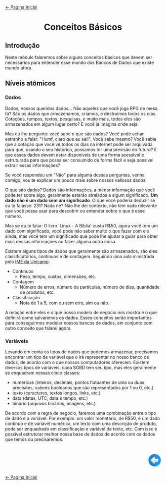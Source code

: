 [← Pagina Inicial](../../README.md#--)

<h1 align="center">Conceitos Básicos</h1>

## Introdução

Neste módulo falaremos sobre alguns conceitos básicos que devem ser necessários para entender esse mundo dos Bancos de Dados que existe mundo afora.

## Níveis atômicos

### Dados

Dados, nossos queridos dados... Não aqueles que você joga RPG de mesa, tá? São os dados que armazenamos, criamos, e destruímos todos os dias. Cotações, tempos, textos, pesquisas, e muito mais, todos eles são armazenados em algum lugar certo? E você já imagina onde seja.

Mas eu lhe pergunto: você sabe o que são dados? Você pode achar estranho e falar: "Humf, claro que eu sei!". Você sabe mesmo? Você sabia que a cotação que você vê todos os dias na internet pode ser arquivada para que, usando o seu histórico, possamos ter uma previsão do futuro? E que esses dados devem estar disponíveis de uma forma acessível e estruturada para que possa ser consumido de forma fácil e seja possível extrair essas informações?

Se você respondeu um "Não" para alguma dessas perguntas, venha comigo, vou te explicar um pouco mais sobre nossos valiosos dados.

O que são dados? Dados são informações, a menor informação que você pode ter sobre algo, geralmente estarão atrelados a algum significado. **Um dado não é um dado sem um significado**. O que você poderia deduzir se eu te falasse: 231? Nada né? Não lhe dei contexto, não tem nada relevante que você possa usar para descobrir ou entender sobre o que é esse número. 

Mas se eu te falar: O livro 'Linux - A Bíblia' custa R$50, agora você tem um dado com significado, você pode não saber muito o que fazer com ele ainda, mas você tem um significado que pode lhe ajudar a guiar para obter mais dessas informações ou fazer alguma outra coisa.

Existem alguns tipos de dados que geralmente são armazenados, são eles: classificatórios, contínuos e de contagem. Seguindo uma aula ministrada pelo [IME da Unicamp](https://www.ime.unicamp.br/~hildete/dados.pdf):
* Contínuos
   * Peso, tempo, custos, dimensões, etc.
* Contagem
   * Número de erros, número de partículas, número de dias, quantidade de produtos, etc.
* Classificação
   * Nota de 1 a 5, com ou sem erro, sim ou não.

A relação entre eles e o que nosso modelo de negócio nos mostra é o que definirá como salvaremos os dados. Esses conceitos serão importantes para conseguirmos modelar nossos bancos de dados, em conjunto com outro conceito que falarei agora.

### Variáveis

Levando em conta os tipos de dados que podemos armazenar, precisamos encontrar um tipo de variável que o irá representar no nosso banco de dados, de acordo com o que nossos computadores oferecem. Existem diversos tipos de variáveis, cada SGBD tem seu tipo, mas eles geralmente se enquadram nessas cinco classes: 
* numéricas (inteiros, decimais, pontos flutuantes de uma ou duas precisões, valores booleanos que são representados por 1 ou 0, etc.)
* texto (caracteres, textos longos, links, etc.)
* data (datas, UTC, data e tempo, etc.)
* binário (arquivos binários, imagens, etc.)

De acordo com a regra de negócio, faremos uma combinação entre o tipo de dado e a variável. Por exemplo: um valor monetário, de R$50, é um dado contínuo e de variável numérica, um texto com uma descrição de produto, pode ser enquadrado em classificação e variável de texto, etc. Com isso é possível estruturar melhor nossa base de dados de acordo com os dados que temos ou precisaremos.

<h1 align="right">
<a href="./sgbd.md##sistemas-gerenciadores-de-bancos-de-dados-sgbd"><img src="../../images/previous-arrow.svg" alt="previous" width="40px"></a>
</h1>

[← Pagina Inicial](../../README.md#--)